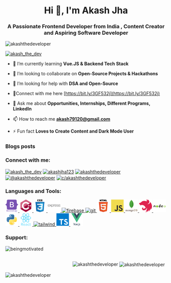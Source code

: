 <h1 align="center">Hi 👋, I'm Akash Jha</h1>
<h3 align="center">A Passionate Frontend Developer from India , Content Creator and Aspiring Software Developer</h3>

<p align="left"> <img src="https://komarev.com/ghpvc/?username=akashthedeveloper&label=Profile%20views&color=0e75b6&style=flat" alt="akashthedeveloper" /> </p>

<p align="left"> <a href="https://twitter.com/akash_the_dev" target="blank"><img src="https://img.shields.io/twitter/follow/akash_the_dev?logo=twitter&style=for-the-badge" alt="akash_the_dev" /></a> </p>

- 🌱 I’m currently learning **Vue.JS & Backend Tech Stack**

- 👯 I’m looking to collaborate on **Open-Source Projects & Hackathons**

- 🤝 I’m looking for help with **DSA and Open-Source**

- 📌Connect with me here [https://bit.ly/3GF532j](https://bit.ly/3GF532j)

- 💬 Ask me about **Opportunities, Internships, Different Programs, LinkedIn**

- 📫 How to reach me **akash79120@gmail.com**

- ⚡ Fun fact **Loves to Create Content and Dark Mode User**

### Blogs posts
<!-- BLOG-POST-LIST:START -->
<!-- BLOG-POST-LIST:END -->

<h3 align="left">Connect with me:</h3>
<p align="left">
<a href="https://twitter.com/akash_the_dev" target="blank"><img align="center" src="https://raw.githubusercontent.com/rahuldkjain/github-profile-readme-generator/master/src/images/icons/Social/twitter.svg" alt="akash_the_dev" height="30" width="40" /></a>
<a href="https://linkedin.com/in/akashjha123" target="blank"><img align="center" src="https://raw.githubusercontent.com/rahuldkjain/github-profile-readme-generator/master/src/images/icons/Social/linked-in-alt.svg" alt="akashjha123" height="30" width="40" /></a>
<a href="https://instagram.com/akashthedeveloper" target="blank"><img align="center" src="https://raw.githubusercontent.com/rahuldkjain/github-profile-readme-generator/master/src/images/icons/Social/instagram.svg" alt="akashthedeveloper" height="30" width="40" /></a>
<a href="https://medium.com/@akashthedeveloper" target="blank"><img align="center" src="https://raw.githubusercontent.com/rahuldkjain/github-profile-readme-generator/master/src/images/icons/Social/medium.svg" alt="@akashthedeveloper" height="30" width="40" /></a>
<a href="https://www.youtube.com/c/c/akashthedeveloper" target="blank"><img align="center" src="https://raw.githubusercontent.com/rahuldkjain/github-profile-readme-generator/master/src/images/icons/Social/youtube.svg" alt="c/akashthedeveloper" height="30" width="40" /></a>
</p>

<h3 align="left">Languages and Tools:</h3>
<p align="left"> <a href="https://getbootstrap.com" target="_blank" rel="noreferrer"> <img src="https://raw.githubusercontent.com/devicons/devicon/master/icons/bootstrap/bootstrap-plain-wordmark.svg" alt="bootstrap" width="40" height="40"/> </a> <a href="https://www.w3schools.com/cpp/" target="_blank" rel="noreferrer"> <img src="https://raw.githubusercontent.com/devicons/devicon/master/icons/cplusplus/cplusplus-original.svg" alt="cplusplus" width="40" height="40"/> </a> <a href="https://www.w3schools.com/css/" target="_blank" rel="noreferrer"> <img src="https://raw.githubusercontent.com/devicons/devicon/master/icons/css3/css3-original-wordmark.svg" alt="css3" width="40" height="40"/> </a> <a href="https://expressjs.com" target="_blank" rel="noreferrer"> <img src="https://raw.githubusercontent.com/devicons/devicon/master/icons/express/express-original-wordmark.svg" alt="express" width="40" height="40"/> </a> <a href="https://firebase.google.com/" target="_blank" rel="noreferrer"> <img src="https://www.vectorlogo.zone/logos/firebase/firebase-icon.svg" alt="firebase" width="40" height="40"/> </a> <a href="https://git-scm.com/" target="_blank" rel="noreferrer"> <img src="https://www.vectorlogo.zone/logos/git-scm/git-scm-icon.svg" alt="git" width="40" height="40"/> </a> <a href="https://www.w3.org/html/" target="_blank" rel="noreferrer"> <img src="https://raw.githubusercontent.com/devicons/devicon/master/icons/html5/html5-original-wordmark.svg" alt="html5" width="40" height="40"/> </a> <a href="https://developer.mozilla.org/en-US/docs/Web/JavaScript" target="_blank" rel="noreferrer"> <img src="https://raw.githubusercontent.com/devicons/devicon/master/icons/javascript/javascript-original.svg" alt="javascript" width="40" height="40"/> </a> <a href="https://www.mongodb.com/" target="_blank" rel="noreferrer"> <img src="https://raw.githubusercontent.com/devicons/devicon/master/icons/mongodb/mongodb-original-wordmark.svg" alt="mongodb" width="40" height="40"/> </a> <a href="https://nestjs.com/" target="_blank" rel="noreferrer"> <img src="https://raw.githubusercontent.com/devicons/devicon/master/icons/nestjs/nestjs-plain.svg" alt="nestjs" width="40" height="40"/> </a> <a href="https://nodejs.org" target="_blank" rel="noreferrer"> <img src="https://raw.githubusercontent.com/devicons/devicon/master/icons/nodejs/nodejs-original-wordmark.svg" alt="nodejs" width="40" height="40"/> </a> <a href="https://www.python.org" target="_blank" rel="noreferrer"> <img src="https://raw.githubusercontent.com/devicons/devicon/master/icons/python/python-original.svg" alt="python" width="40" height="40"/> </a> <a href="https://reactjs.org/" target="_blank" rel="noreferrer"> <img src="https://raw.githubusercontent.com/devicons/devicon/master/icons/react/react-original-wordmark.svg" alt="react" width="40" height="40"/> </a> <a href="https://tailwindcss.com/" target="_blank" rel="noreferrer"> <img src="https://www.vectorlogo.zone/logos/tailwindcss/tailwindcss-icon.svg" alt="tailwind" width="40" height="40"/> </a> <a href="https://www.typescriptlang.org/" target="_blank" rel="noreferrer"> <img src="https://raw.githubusercontent.com/devicons/devicon/master/icons/typescript/typescript-original.svg" alt="typescript" width="40" height="40"/> </a> <a href="https://vuejs.org/" target="_blank" rel="noreferrer"> <img src="https://raw.githubusercontent.com/devicons/devicon/master/icons/vuejs/vuejs-original-wordmark.svg" alt="vuejs" width="40" height="40"/> </a> </p>

<h3 align="left">Support:</h3>
<p><a href="https://www.buymeacoffee.com/beingmotivated"> <img align="left" src="https://cdn.buymeacoffee.com/buttons/v2/default-yellow.png" height="50" width="210" alt="beingmotivated" /></a></p><br><br>

<p><img align="left" src="https://github-readme-stats.vercel.app/api/top-langs?username=akashthedeveloper&show_icons=true&locale=en&layout=compact" alt="akashthedeveloper" /></p>

<p>&nbsp;<img align="center" src="https://github-readme-stats.vercel.app/api?username=akashthedeveloper&show_icons=true&locale=en" alt="akashthedeveloper" /></p>

<p><img align="center" src="https://github-readme-streak-stats.herokuapp.com/?user=akashthedeveloper&" alt="akashthedeveloper" /></p>
